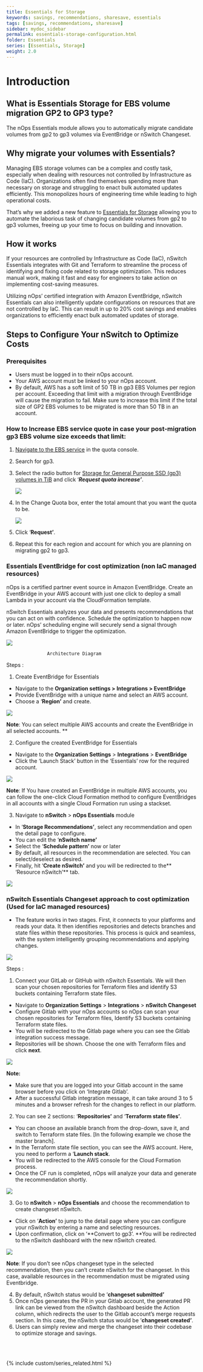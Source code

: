 ```yaml
---
title: Essentials for Storage
keywords: savings, recommendations, sharesave, essentials
tags: [savings, recommendations, sharesave]
sidebar: mydoc_sidebar
permalink: essentials-storage-configuration.html
folder: Essentials
series: [Essentials, Storage]
weight: 2.0
---
```


# Introduction #

## What is Essentials Storage for EBS volume migration GP2 to GP3 type? ##

The nOps Essentials module allows you to automatically migrate candidate volumes from gp2 to gp3 volumes via EventBridge or nSwitch Changeset.

## Why migrate your volumes with Essentials? ##

Managing EBS storage volumes can be a complex and costly task, especially when dealing with resources not controlled by Infrastructure as Code (IaC). Organizations often find themselves spending more than necessary on storage and struggling to enact bulk automated updates efficiently. This monopolizes hours of engineering time while leading to high operational costs.


That’s why we added a new feature to [Essentials for Storage](https://www.nops.io/essentials/) allowing you to automate the laborious task of changing candidate volumes from gp2 to gp3 volumes, freeing up your time to focus on building and innovation.

## How it works ##

If your resources are controlled by Infrastructure as Code (IaC), nSwitch Essentials integrates with Git and Terraform to streamline the process of identifying and fixing code related to storage optimization. This reduces manual work, making it fast and easy for engineers to take action on implementing cost-saving measures.


Utilizing nOps’ certified integration with Amazon EventBridge, nSwitch Essentials can also intelligently update configurations on resources that are not controlled by IaC. This can result in up to 20% cost savings and enables organizations to efficiently enact bulk automated updates of storage.


## Steps to Configure Your nSwitch to Optimize Costs ##



### Prerequisites ###
* Users must be logged in to their nOps account. 
* Your AWS account must be linked to your nOps account.
* By default, AWS has a soft limit of 50 TB in gp3 EBS Volumes per region per account. Exceeding that limit with a migration through EventBridge will cause the migration to fail. Make sure to increase this limit if the total size of GP2 EBS volumes to be migrated is more than 50 TB in an account.


### How to Increase EBS service quote in case your post-migration gp3 EBS volume size exceeds that limit: ###



1. [Navigate to the EBS service](https://console.aws.amazon.com/servicequotas/home/services/ebs/quotas) in the quota console.
2. Search for gp3.
3. Select the radio button for [Storage for General Purpose SSD (gp3) volumes in TiB](https://console.aws.amazon.com/servicequotas/home/services/ebs/quotas/L-7A658B76) and click ‘**_Request quota increase’_**.

        

	![](https://lh7-us.googleusercontent.com/vre-sDvnF4L69U4KLvhOme6gli1FvE97mIAouQBwjduEPDI7jaIhDfbP8A9Il9WQr5KNCCPu-eYBR-0o6V1z-QjLDhUOaOMJLpBVCBd06SOnXWKFiuExRYa0wj5Qzzuz8zYbxshKtzmbCMh_YBuokK7cK_wcuMSIv1C_ziLwIPtAwZ7yM2sWOwKxysg87w)


4. In the Change Quota box, enter the total amount that you want the quota to be.

	![](https://lh7-us.googleusercontent.com/UhvTEwp-Vm3MBOg6mY1I5mZXOZHUy8VnrsR3OfyWVQ3iFoCIhJ5kELO_0o7RrbDrvsUj5JpDaDYC6oVnitBw7iVRpKVfa-znUxYf4iGsFBrumW7DbPjU0d819Tc81cxqLXt3Jvx_E-BM3DL9NYIl_SokgGEDZx1kzNrxcHSCN96LJWvzKHiFiAQ1VkHOIw)




5. Click ‘**Request’**.
6. Repeat this for each region and account for which you are planning on migrating gp2 to gp3.

### Essentials EventBridge for cost optimization (non IaC managed resources) ###

nOps is a certified partner event source in Amazon EventBridge. Create an EventBridge in your AWS account with just one click to deploy a small Lambda in your account via the CloudFormation template. 

nSwitch Essentials analyzes your data and presents recommendations that you can act on with confidence.  Schedule the optimization to happen now or later. nOps’ scheduling engine will securely send a signal through Amazon EventBridge to trigger the optimization.



![](https://lh7-us.googleusercontent.com/MOfjgtoW8Tnv_QDq2-0LTWudvqbK5xSZ4D439lI2zCGDPp4Od3Y65IxUB5xBkX-H1ZZKzG2sI71JP5C-ygO3Yi6dfakih2Qmq-BUUhAGUyfsajNIOkNMR70v8cVr6pZyxDJvGW-KTPvcRZTvx-YIfKL6oS7x1vMO0sxs7r48JnyG6Oqam3XKYhq7waysow)


				   Architecture Diagram

Steps : 



1. Create EventBridge for Essentials
* Navigate to the **Organization settings > Integrations > EventBridge**
* Provide EventBridge with a unique name and select an AWS account.
* Choose a ‘**Region’** and create.

![](https://lh7-us.googleusercontent.com/eWs7HOTD9zpg7EyGynYDPqhehUwKihyC0qpc0JW9JO1MZXF8wrgINcMPWwgNiGjf8C_t3-STmKq_oqjdBciIhA_H9LxT3P291zDEYDXH1ZYxbCaHF__SuaOuDxA54hm6tgtLTh2w1aGG5wm-9BsqLhGYMZIbDC0p8Qrh95KRDNxKUP98DzTVQc-mp2uW8g)


**Note**: You can select multiple AWS accounts and create the EventBridge in all selected accounts. **



2. Configure the created EventBridge for Essentials
* Navigate to the **Organization Settings** > **Integrations** > **EventBridge**
* Click the ‘Launch Stack’ button in the ‘Essentials’ row for the required account. 

![](https://lh7-us.googleusercontent.com/YAFwDim8kN8JLnCMusgISE3qOu8Lj7cxALFRYaf6HbxRfjm347d1kwZ51PNE4QP-F4hufvI64oFk3w5mFWccuXQpkacdWHcCULMXEctCJs3ZxByR4rAFO2xP90ZtTyML77igmqdGiYgQTKAJG-j2K_3CKWhEy1GBxolzCyB0nYT_fGSu_-zC16bw4LKNHA)

**Note**: If You have created an EventBridge in multiple AWS accounts, you can follow the one-click Cloud Formation method to configure EventBridges in all accounts with a single Cloud Formation run using a stackset.



3. Navigate to **nSwitch** > **nOps Essentials** module
* In ‘**Storage Recommendations’**, select any recommendation and open the detail page to configure.
* You can edit the ‘**nSwitch name’**
* Select the ‘**Schedule pattern’** now or later
* By default, all resources in the recommendation are selected. You can select/deselect as desired.
* Finally, hit ‘**Create nSwitch’** and you will be redirected to the** ‘Resource nSwitch’** tab.

![](https://lh7-us.googleusercontent.com/weVdFB3zUV0EIU0Y2lvjsrAfx57gUvgZTfmpT_7Suzb5HF5pSKWs7LMAkFpZMxpkteSqn2xO0GOEq-hkkl-RodoR0Dn1UrJnUdY_kVEyoGhlXxPIaRCnYBliluHjmXen3hqPVB45aQ2MV949TYrDfDeKYM9oeSEmZWLM4fsvNKNLhNE3rfY9a4HMMUvcgg)



### nSwitch Essentials Changeset approach to cost optimization (Used for IaC managed resources) ###

* The feature works in two stages. First, it connects to your platforms and reads your data. It then identifies repositories and detects branches and state files within these repositories. This process is quick and seamless, with the system intelligently grouping recommendations and applying changes.

![](https://lh7-us.googleusercontent.com/6bf1bSjVtp4ANybtwP-KdDL3lJOvii9rbbw6Hfta4UEWEQEtDEq856SzGrvUxTib9E-9dhDlNPJ-NCZASqYYOcD4pyk4MqeCzMqN-6cX_7Oi0AJ4tfOG5jS-4mWq-KJQZIwbGX_9ROo4XhiDBGBIcJuey_dvoYINDaSbO0i0y_WvtOxpk2NMtY5DedaO0Q)


Steps : 



1. Connect your GitLab or GitHub with nSwitch Essentials. We will then scan your chosen repositories for Terraform files and identify S3 buckets containing Terraform state files.
* Navigate to **Organization Settings** > **Integrations** > **nSwitch Changeset**
* Configure Gitlab with your nOps accounts so nOps can scan your chosen repositories for Terraform files, Identify S3 buckets containing Terraform state files.
* You will be redirected to the Gitlab page where you can see the Gitlab integration success message.
* Repositories will be shown. Choose the one with Terraform files and click **next**.


![](https://lh7-us.googleusercontent.com/IXWqHBy4ZtYByPH7uIQAuWdlRKqkmba5Xjc5xU9fxOcH0ShfoufCietuNV8_Jovv3L_UPV94G3k26m9dakk-6TPhgWsJ9dL5rRTkb3MmINFZRBLefc3a7UZR41xeXotVBOIHmAxWxqJYesQqFrydQB2vWLdiocvbubr7llReOuxaY6q96g0g9inGX7JVLg)


**Note:**


* Make sure that you are logged into your Gitlab account in the same browser before you click on ‘Integrate Gitlab’.
* After a successful Gitlab integration message, it can take around 3 to 5 minutes and a browser refresh for the changes to reflect in our platform.

2. You can see 2 sections: ‘**Repositories’** and ‘**Terraform state files’**. 
* You can choose an available branch from the drop-down, save it, and switch to Terraform state files. [In the following example we chose the master branch].
* In the Terraform state file section, you can see the AWS account. Here,  you need to perform a ‘**Launch stack**.
* You will be redirected to the AWS console for the Cloud Formation process.
* Once the CF run is completed, nOps will analyze your data and generate the recommendation shortly. 

![](https://lh7-us.googleusercontent.com/Ej5ftIbj_tDyxVduH-Xtbv9OGmayfSuQMCTEASl7yCxAG7AVZC5iBsAgyrm7obrOur7l3PqfF7Hl-jg9yn6CgdPkR6Z-xA9M4Zeh4rzZT1zzCXOdfzfrx7QhGUfXgy2yk_I4rZwO4ySHsNfL8uXrWbpatlyRw2VHcqVMJLyIncfhgSkHe9iOGqTb9tN6Ww)



3. Go to **nSwitch** > **nOps Essentials** and choose the recommendation to create changeset nSwitch.
* Click on ‘**Action’** to jump to the detail page where you can configure your nSwitch by entering a name and selecting resources. 
* Upon confirmation, click on ‘**Convert to gp3’. **You will be redirected to the nSwitch dashboard with the new nSwitch created.

![](https://lh7-us.googleusercontent.com/g3cSQuv5BILUxNo8FGYagDjboEGqHoLJUpGLe-T_cRLAbF7wWYqxM-habhIO31WXC5VUTSzdZsMyop6yH_QiKSXsi5wuvOIY-IWVgAuGd_39e8N2EzW_ehYm40JaftYkop0SffGHJHnGS1YkWC4UoQeW9Pk0xStEB809-Brt0olRPfTj4MdTGk2W4CVXsQ)

**Note**: If you don’t see nOps changeset type in the selected recommendation, then you can’t create nSwitch for the changeset. In this case,  available resources in the recommendation must be migrated using Eventbridge. 



4. By default, nSwitch status would be ‘**changeset submitted’**
5. Once nOps generates the PR in your Gitlab account, the generated PR link can be viewed from the nSwitch dashboard beside the Action column, which redirects the user to the Gitlab account’s merge requests section. In this case, the nSwitch status would be ‘**changeset created’**.
6. Users can simply review and merge the changeset into their codebase to optimize storage and savings. 


<br/><br/>

{% include custom/series_related.html %}